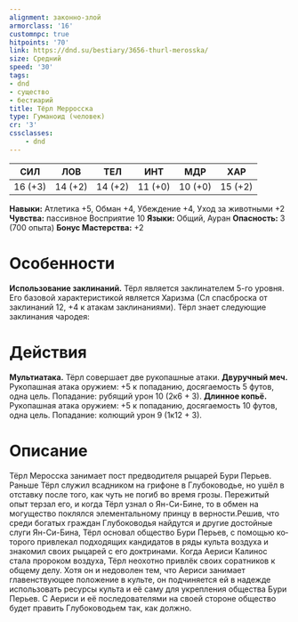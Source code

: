 ```yaml
---
alignment: законно-злой
armorclass: '16'
customnpc: true
hitpoints: '70'
link: https://dnd.su/bestiary/3656-thurl-merosska/
size: Средний
speed: '30'
tags:
- dnd
- существо
- бестиарий
title: Тёрл Мерросска
type: Гуманоид (человек)
cr: '3'
cssclasses:
    - dnd
---
```



| СИЛ | ЛОВ | ТЕЛ | ИНТ | МДР | ХАР |
|---|---|---|---|---|---|
| 16 (+3) | 14 (+2) | 14 (+2) | 11 (+0) | 10 (+0) | 15 (+2) |
**Навыки:** Атлетика +5, Обман +4, Убеждение +4, Уход за животными +2
**Чувства:** пассивное Восприятие 10
**Языки:** Общий, Ауран
**Опасность:** 3 (700 опыта)
**Бонус Мастерства:** +2


# Особенности
**Использование заклинаний.** Тёрл является заклинателем 5-го уровня. Его базовой характеристикой является Харизма (Сл спасброска от заклинаний 12, +4 к атакам заклинаниями). Тёрл знает следующие заклинания чародея:


# Действия
**Мультиатака.** Тёрл совершает две рукопашные атаки.
**Двуручный меч.** Рукопашная атака оружием: +5 к попаданию, досягаемость 5 футов, одна цель. Попадание: рубящий урон 10 (2к6 + 3).
**Длинное копьё.** Рукопашная атака оружием: +5 к попаданию, досягаемость 10 футов, одна цель. Попадание: колющий урон 9 (1к12 + 3).


# Описание
Тёрл Меросска занимает пост предводителя рыца­рей Бури Перьев. Раньше Тёрл служил всадником на грифоне в Глубоководье, но ушёл в отставку после того, как чуть не погиб во время грозы. Пережитый опыт терзал его, и когда Тёрл узнал о Ян-­Си­-Бине, то в обмен на могущество поклялся элементальному принцу в верности.Решив, что среди богатых граждан Глубоководья найдутся и другие достойные слуги Ян­-Си­-Бина, Тёрл основал общество Бури Перьев, с помощью ко­торого привлекал подходящих кандидатов в ряды культа воздуха и знакомил своих рыцарей с его доктринами. Когда Аериси Калинос стала пророком воздуха, Тёрл неохотно привлёк своих соратников к общему делу. Хотя он и недоволен тем, что Аериси занимает главенствующее положение в культе, он подчиня­ется ей в надежде использовать ресурсы культа и её саму для укрепления общества Бури Перьев. С Аериси и её последователями на своей стороне общество будет править Глубоководьем так, как должно.